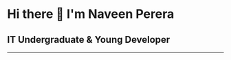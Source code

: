 # Hi there 👋 I'm Naveen Perera

## IT Undergraduate & Young Developer
---------------------------------
